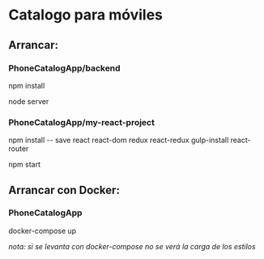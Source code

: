 <h1>Catalogo para móviles</h1>

<h2>Arrancar:</h2>


<h3>PhoneCatalogApp/backend</h3>


npm install

node server


<h3>PhoneCatalogApp/my-react-project</h3>


npm install -- save react react-dom redux react-redux gulp-install react-router

npm start


<h2>Arrancar con Docker:</h2>


<h3>PhoneCatalogApp</h3>

docker-compose up

_nota: si se levanta con docker-compose no se verá la carga de los estilos_
